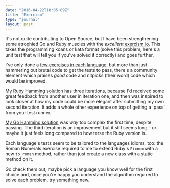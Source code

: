 ```yaml
---
date: "2016-04-22T18:05:09Z"
title: "Exercism"
type: "journal"
layout: post
---
```


It's not quite contributing to Open Source, but I have been strengthening some
atrophied Go and Ruby muscles with the *excellent* [exercism.io][eio]. This
takes the programming koans or kata format (solve this problem, here's a unit
test that will tell you if you've solved it correctly) and goes further.

I've only done a [few exercises in each language][few], but more than just
hammering out brutal code to get the tests to pass, there's a community
element which praises *good* code and nitpicks (their word) code which would
be improved.

[My Ruby Hamming solution][s] has three iterations, because I'd received some great
feedback from another user in iteration one, and then was inspired to look
closer at how my code could be more elegant after submitting my own second
iteration. It adds a whole other experience on top of getting a 'pass' from
your test runner.

[My Go Hamming solution][g] was *way* too complex the first time, despite
passing. The third iteration is an improvement but it still seems long - or
maybe it just feels long compared to how terse the Ruby version is.

Each language's tests seem to be tailored to the languages idioms, too: the
Roman Numerals exercise required to me to extend Ruby's `Fixnum` with a new
`to_roman` method, rather than just create a new class with a static method on
it.

Go check them out, maybe pick a language you know well for the first choice
and, once you're happy you understand the algorithm required to solve each
problem, try something new.

[g]: http://exercism.io/submissions/b1ba2ce3c2ea4b9db42b54f4aed4b2b0
[s]: http://exercism.io/submissions/a81966e6559d4b1caff8b205f5aa3c2d
[few]: http://exercism.io/insom?all=true
[eio]: http://exercism.io/
